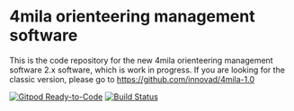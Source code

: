 # 4mila orienteering management software
This is the code repository for the new 4mila orienteering management software 2.x software, which is work in progress.
If you are looking for the classic version, please go to https://github.com/innovad/4mila-1.0

[![Gitpod Ready-to-Code](https://img.shields.io/badge/Gitpod-Ready--to--Code-blue?logo=gitpod)](https://gitpod.io/#NG_CLI_ANALYTICS=false/https://github.com/innovad/4mila) 
[![Build Status](https://travis-ci.org/innovad/4mila.svg?branch=master)](https://travis-ci.org/innovad/4mila)